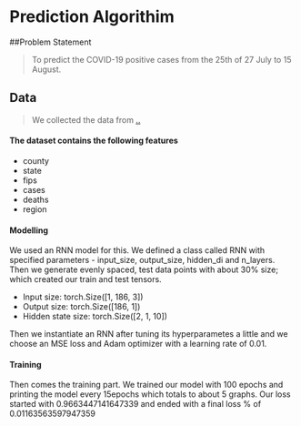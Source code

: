 # Prediction Algorithim

##Problem Statement
> To predict the COVID-19 positive cases from the 25th of 27 July to 15 August.
## Data
> We collected the data from  [..]() 
#### The dataset contains the following features
- county
- state
- fips
- cases 
- deaths
- region

#### Modelling
We used an RNN model for this. We defined a class called RNN with specified parameters - input_size, output_size, hidden_di and n_layers.
Then we generate evenly spaced, test data points with about 30% size; which created our train and test tensors. 

- Input size:  torch.Size([1, 186, 3])
- Output size:  torch.Size([186, 1])
- Hidden state size:  torch.Size([2, 1, 10])

Then we instantiate an RNN after tuning its hyperparametes a little and we choose an MSE loss and Adam optimizer with a learning rate of 0.01.

#### Training
Then comes the training part. We trained our model with 100 epochs and printing the model every 15epochs which totals to about 5 graphs. 
Our loss started with 0.9663447141647339 and ended with a final loss % of 0.01163563597947359
